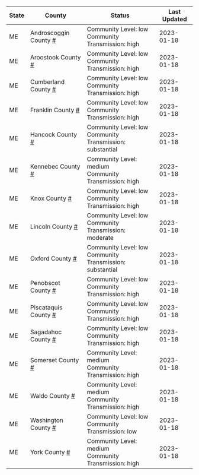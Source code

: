 State | County | Status | Last Updated
--- | --- | --- | --- 
ME | Androscoggin County <a href="#androscoggin_county">#</a> | <a name="androscoggin_county"></a>Community Level: low<br/>Community Transmission: high | 2023-01-18
ME | Aroostook County <a href="#aroostook_county">#</a> | <a name="aroostook_county"></a>Community Level: low<br/>Community Transmission: high | 2023-01-18
ME | Cumberland County <a href="#cumberland_county">#</a> | <a name="cumberland_county"></a>Community Level: low<br/>Community Transmission: high | 2023-01-18
ME | Franklin County <a href="#franklin_county">#</a> | <a name="franklin_county"></a>Community Level: low<br/>Community Transmission: high | 2023-01-18
ME | Hancock County <a href="#hancock_county">#</a> | <a name="hancock_county"></a>Community Level: low<br/>Community Transmission: substantial | 2023-01-18
ME | Kennebec County <a href="#kennebec_county">#</a> | <a name="kennebec_county"></a>Community Level: medium<br/>Community Transmission: high | 2023-01-18
ME | Knox County <a href="#knox_county">#</a> | <a name="knox_county"></a>Community Level: low<br/>Community Transmission: high | 2023-01-18
ME | Lincoln County <a href="#lincoln_county">#</a> | <a name="lincoln_county"></a>Community Level: low<br/>Community Transmission: moderate | 2023-01-18
ME | Oxford County <a href="#oxford_county">#</a> | <a name="oxford_county"></a>Community Level: low<br/>Community Transmission: substantial | 2023-01-18
ME | Penobscot County <a href="#penobscot_county">#</a> | <a name="penobscot_county"></a>Community Level: low<br/>Community Transmission: high | 2023-01-18
ME | Piscataquis County <a href="#piscataquis_county">#</a> | <a name="piscataquis_county"></a>Community Level: low<br/>Community Transmission: high | 2023-01-18
ME | Sagadahoc County <a href="#sagadahoc_county">#</a> | <a name="sagadahoc_county"></a>Community Level: low<br/>Community Transmission: high | 2023-01-18
ME | Somerset County <a href="#somerset_county">#</a> | <a name="somerset_county"></a>Community Level: medium<br/>Community Transmission: high | 2023-01-18
ME | Waldo County <a href="#waldo_county">#</a> | <a name="waldo_county"></a>Community Level: medium<br/>Community Transmission: high | 2023-01-18
ME | Washington County <a href="#washington_county">#</a> | <a name="washington_county"></a>Community Level: low<br/>Community Transmission: low | 2023-01-18
ME | York County <a href="#york_county">#</a> | <a name="york_county"></a>Community Level: medium<br/>Community Transmission: high | 2023-01-18
